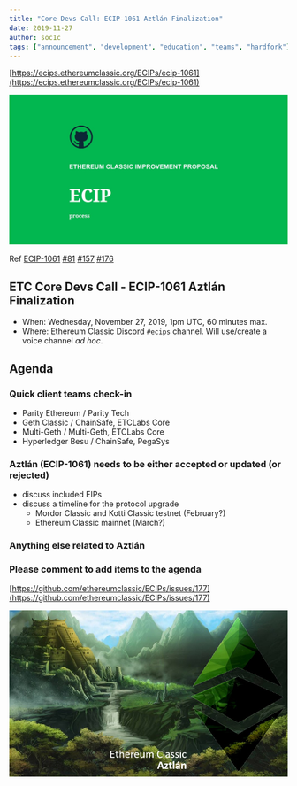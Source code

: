 ```yaml
---
title: "Core Devs Call: ECIP-1061 Aztlán Finalization"
date: 2019-11-27
author: soc1c
tags: ["announcement", "development", "education", "teams", "hardfork"]
---
```


[https://ecips.ethereumclassic.org/ECIPs/ecip-1061](https://ecips.ethereumclassic.org/ECIPs/ecip-1061)

![ETC Core Devs Call - ECIP-1061 Aztlán Finalization](./ethereum_classic_ecip_wallpaper.png)

Ref [ECIP-1061](https://github.com/ethereumclassic/ECIPs/blob/master/_specs/ecip-1061.md) [#81](https://github.com/ethereumclassic/ECIPs/pull/81) [#157](https://github.com/ethereumclassic/ECIPs/pull/157) [#176](https://github.com/ethereumclassic/ECIPs/pull/176)

## ETC Core Devs Call - ECIP-1061 Aztlán Finalization

* When: Wednesday, November 27, 2019, 1pm UTC, 60 minutes max.
* Where: Ethereum Classic [Discord](https://discord.gg/hQs894U) `#ecips` channel. Will use/create a voice channel *ad hoc*.

## Agenda

### Quick client teams check-in

* Parity Ethereum / Parity Tech
* Geth Classic / ChainSafe, ETCLabs Core
* Multi-Geth / Multi-Geth, ETCLabs Core
* Hyperledger Besu / ChainSafe, PegaSys

### Aztlán (ECIP-1061) needs to be either accepted or updated (or rejected)

* discuss included EIPs
* discuss a timeline for the protocol upgrade
    * Mordor Classic and Kotti Classic testnet (February?)
    * Ethereum Classic mainnet (March?)

### Anything else related to Aztlán

### Please comment to add items to the agenda

[https://github.com/ethereumclassic/ECIPs/issues/177](https://github.com/ethereumclassic/ECIPs/issues/177)

![ETC Core Devs Call - ECIP-1061 Aztlán Finalization](./hardfork_aztlan.jpg)
